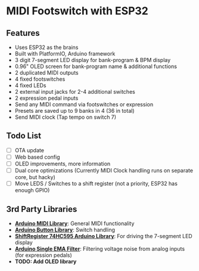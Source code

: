 # MIDI Footswitch with ESP32

## Features

- Uses ESP32 as the brains
- Built with PlatformIO, Arduino framework
- 3 digit 7-segment LED display for bank-program & BPM display
- 0.96" OLED screen for bank-program name & additional functions
- 2 duplicated MIDI outputs
- 4 fixed footswitches
- 4 fixed LEDs
- 2 external input jacks for 2-4 additional switches
- 2 expression pedal inputs
- Send any MIDI command via footswitches or expression
- Presets are saved up to 9 banks in 4 (36 in total)
- Send MIDI clock (Tap tempo on switch 7)

## Todo List

- [ ] OTA update
- [ ] Web based config
- [ ] OLED improvements, more information
- [ ] Dual core optimizations (Currently MIDI Clock handling runs on separate core, but hacky)
- [ ] Move LEDS / Switches to a shift register (not a priority, ESP32 has enough GPIO)

## 3rd Party Libraries

- **[Arduino MIDI Library](https://github.com/FortySevenEffects/arduino_midi_library)**: General MIDI functionality
- **[Arduino Button Library](https://github.com/JChristensen/JC_Button)**: Switch handling
- **[ShiftRegister 74HC595 Arduino Library](https://github.com/Simsso/ShiftRegister74HC595)**: For driving the 7-segment LED display
- **[Arduino Single EMA Filter](https://github.com/luisllamasbinaburo/Arduino-SingleEmaFilter)**: Filtering voltage noise from analog inputs (for expression pedals)
- **TODO: Add OLED library**
